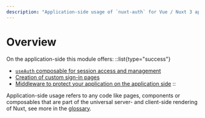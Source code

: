 ```yaml
---
description: "Application-side usage of `nuxt-auth` for Vue / Nuxt 3 apps."
---
```


# Overview

On the application-side this module offers:
::list{type="success"}
- [`useAuth` composable for session access and management](/nuxt-auth/v0.6/application-side/session-access-and-management)
- [Creation of custom sign-in pages](/nuxt-auth/v0.6/application-side/custom-sign-in-page)
- [Middleware to protect your application on the application side](/nuxt-auth/v0.6/application-side/protecting-pages)
::

Application-side usage refers to any code like pages, components or composables that are part of the universal server- and client-side rendering of Nuxt, see more in the [glossary](/nuxt-auth/v0.6/resources/glossary).
